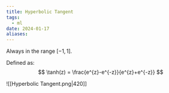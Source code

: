 ```yaml
---
title: Hyperbolic Tangent
tags:
  - ml
date: 2024-01-17
aliases:
---
```

Always in the range $[-1, 1]$.

Defined as:
$$
\tanh(z) = \frac{e^{z}-e^{-z}}{e^{z}+e^{-z}}
$$

![[Hyperbolic Tangent.png|420]]
